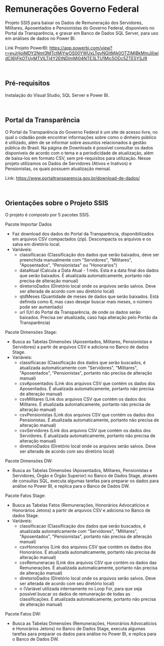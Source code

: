 # Remunerações Governo Federal
Projeto SSIS para baixar os Dados de Remuneração dos Servidores, Militares, Aposentados e Pensionistas do Governo Federal, disponíveis no Portal da Transparência, e gravar em Banco de Dados SQL Server, para uso em análises de dados no Power BI.

Link Projeto PowerBI: https://app.powerbi.com/view?r=eyJrIjoiMDY2NmI3MTctMjYwOS00YWUxLTgyNGItMjk0OTZjMjBkMmJiIiwidCI6IjFkOTUyMTVlLTI4Y2EtNDlmMi04NTE3LTU1Mjc5ODc5ZTE5YSJ9

<br />

## Pré-requisitos
Instalação do Visual Studio, SQL Server e Power BI.

<br />

## Portal da Transparência
O Portal da Transparência do Governo Federal é um site de acesso livre, no qual o cidadão pode encontrar informações sobre como o dinheiro público é utilizado, além de se informar sobre assuntos relacionados à gestão pública do Brasil.
Na página de Downloads é possível consultar os dados disponíveis de acordo com o tema e a periodicidade de atualização, além de baixa-los em formato CSV, sem pré-requisitos para utilização.
Nesse projeto utilizamos os Dados de Servidores (Ativos e Inativos) e Pensionistas, os quais possuem atualização mensal.

Link: https://www.portaltransparencia.gov.br/download-de-dados/

<br />

## Orientações sobre o Projeto SSIS
O projeto é composto por 5 pacotes SSIS.

Pacote Importar Dados
- Faz download dos dados do Portal da Transparência, disponibilizados em arquivos CSV compactados (zip). Descompacta os arquivos e os salva em diretório local.
- Variáveis:
	- classificacao (Classificação dos dados que serão baixados, deve ser preenchida manualmente com "Servidores", "Militares", "Aposentados", "Pensionistas" ou "Honorarios")
	- dataAtual (Calcula a Data Atual - 1 mês. Esta é a data final dos dados que serão baixados. É atualizada automaticamente, portanto não precisa de alteração manual)
	- diretorioDados (Diretório local onde os arquivos serão salvos. Deve ser alterada de acordo com seu diretório local)
	- qtdMeses (Quantidade de meses de dados que serão baixados. Está definida como 6, mas caso desejar buscar mais meses, o número pode ser aumentado)
	- url (Url do Portal da Transparência, de onde os dados serão baixados. Precisa ser atualizada, caso haja alteração pelo Portão da Transparência)

Pacote Dimensões Stage: 
- Busca as Tabelas Dimensões (Aposentados, Militares, Pensionistas e Servidores) a partir de arquivos CSV e adiciona no Banco de dados Stage. 
- Variáveis: 
	- classificacao (Classificação dos dados que serão buscados, é atualizada automaticamente com "Servidores", "Militares", "Aposentados", "Pensionistas", portanto não precisa de alteração manual)
	- csvAposentados (Link dos arquivos CSV que contém os dados dos Aposentados. É atualizada automaticamente, portanto não precisa de alteração manual)
	- csvMilitares (Link dos arquivos CSV que contém os dados dos Militares. É atualizada automaticamente, portanto não precisa de alteração manual)
	- csvPensionistas (Link dos arquivos CSV que contém os dados dos Pensionistas. É atualizada automaticamente, portanto não precisa de alteração manual)
	- csvServidores (Link dos arquivos CSV que contém os dados dos Servidores. É atualizada automaticamente, portanto não precisa de alteração manual)
	- diretorioDados (Diretório local onde os arquivos serão salvos. Deve ser alterada de acordo com seu diretório local)

Pacote Dimensões DW:
- Busca as Tabelas Dimensões (Aposentados, Militares, Pensionistas e Servidores, Órgão e Órgão Superior) no Banco de Dados Stage, através de consultas SQL, executa algumas tarefas para preparar os dados para análise no Power BI, e replica para o Banco de Dados DW.

Pacote Fatos Stage: 
- Busca as Tabelas Fatos (Remunerações, Honorários Advocatícios e Honorários Jetons) a partir de arquivos CSV e adiciona no Banco de dados Stage. 
- Variáveis: 
	- classificacao (Classificação dos dados que serão buscados, é atualizada automaticamente com "Servidores", "Militares", "Aposentados", "Pensionistas", portanto não precisa de alteração manual)
	- csvHonorarios (Link dos arquivos CSV que contém os dados dos Honorários. É atualizada automaticamente, portanto não precisa de alteração manual)
	- csvRemuneracao (Link dos arquivos CSV que contém os dados das Remunerações. É atualizada automaticamente, portanto não precisa de alteração manual)
	- diretorioDados (Diretório local onde os arquivos serão salvos. Deve ser alterada de acordo com seu diretório local)
	- n (Variável utilizada internamente no Loop For, para que seja possível buscar os dados de remuneração de todas as classificações. É atualizada automaticamente, portanto não precisa de alteração manual)

Pacote Fatos DW:
- Busca as Tabelas Dimensões (Remunerações, Honorários Advocatícios e Honorários Jetons) no Banco de Dados Stage, executa algumas tarefas para preparar os dados para análise no Power BI, e replica para o Banco de Dados DW.
